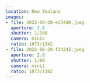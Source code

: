 ```yaml
---
location: New Zealand
images:
- file: 2022-06-28-ed54d0.jpeg
  aperture: 2.8
  shutter: 1/100
  camera: mini2
  ratio: 1073/1342
- file: 2022-06-29-f34243.jpeg
  aperture: 2.8
  shutter: 1/80
  camera: mini2
  ratio: 1073/1342
---
```

